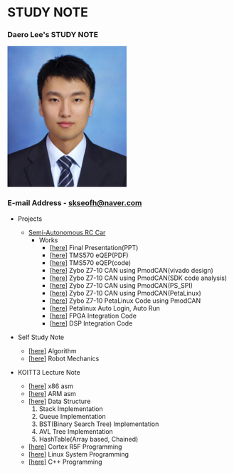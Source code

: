 # STUDY NOTE

### Daero Lee's STUDY NOTE

![daero](./me/LeeDaeRo.png)

### E-mail Address - skseofh@naver.com 
- Projects
  - [Semi-Autonomous RC Car](https://github.com/daeroro/StudyNote/tree/master/Projects/Semi-AutonomousRCCar)
    - Works
      - [[here](https://github.com/daeroro/StudyNote/blob/master/Projects/Semi-AutonomousRCCar/docs/f458_final.pptx)] Final Presentation(PPT)
      - [[here](https://github.com/daeroro/StudyNote/blob/master/Projects/Semi-AutonomousRCCar/docs/eQEP.pdf)] TMS570 eQEP(PDF)
      - [[here](https://github.com/daeroro/StudyNote/blob/master/Projects/Semi-AutonomousRCCar/MCU/eQEP_test/source/HL_sys_main.c)] TMS570 eQEP(code)
      - [[here](https://github.com/daeroro/StudyNote/blob/master/Projects/Semi-AutonomousRCCar/docs/fpga_PmodCAN(vivado).pdf)] Zybo Z7-10 CAN using PmodCAN(vivado design)
      - [[here](https://github.com/daeroro/StudyNote/blob/master/Projects/Semi-AutonomousRCCar/docs/fpga_PmodCAN(SDK).pdf)] Zybo Z7-10 CAN using PmodCAN(SDK code analysis)
      - [[here](https://github.com/daeroro/StudyNote/blob/master/Projects/Semi-AutonomousRCCar/docs/fpga_PmodCAN(PS_SPI).pdf)] Zybo Z7-10 CAN using PmodCAN(PS_SPI)
      - [[here](https://github.com/daeroro/StudyNote/blob/master/Projects/Semi-AutonomousRCCar/docs/fpga_PmodCAN(petalinux).pdf)] Zybo Z7-10 CAN using PmodCAN(PetaLinux)
      - [[here](https://github.com/daeroro/StudyNote/blob/master/Projects/Semi-AutonomousRCCar/FPGA/vivado_project/ps_spi/project-spec/meta-user/recipes-apps/ps-spi-app/files/ps-spi-app.c)] Zybo Z7-10 PetaLinux Code using PmodCAN
      - [[here](https://github.com/daeroro/StudyNote/blob/master/Projects/Semi-AutonomousRCCar/docs/petalinux_autosetting.pdf)] Petalinux Auto Login, Auto Run
      - [[here](https://github.com/daeroro/StudyNote/blob/master/Projects/Semi-AutonomousRCCar/FPGA/vivado_project/ps-spi-i2c/project-spec/meta-user/recipes-apps/ps-spi-i2c-app/files/ps-spi-i2c-app.c)] FPGA Integration Code
      - [[here](https://github.com/daeroro/StudyNote/blob/master/Projects/Semi-AutonomousRCCar/DSP/dsp_integration.cpp)] DSP Integration Code

- Self Study Note 
  - [[here](https://github.com/daeroro/StudyNote/tree/master/algorithm)] Algorithm
  - [[here](https://github.com/daeroro/StudyNote/tree/master/RobotMechanics)] Robot Mechanics

- KOITT3 Lecture Note
  - [[here](https://github.com/daeroro/StudyNote/tree/master/asm_x86_note)] x86 asm 
  - [[here](https://github.com/daeroro/StudyNote/tree/master/asm_ARM_note)] ARM asm 
  - [[here](https://github.com/daeroro/StudyNote/tree/master/data_structure_note)] Data Structure 
     1. Stack Implementation
     2. Queue Implementation
     3. BST(Binary Search Tree) Implementation
     4. AVL Tree Implementation
     5. HashTable(Array based, Chained)
  - [[here](https://github.com/daeroro/StudyNote/tree/master/cortex-r5f)] Cortex R5F Programming 
  - [[here](https://github.com/daeroro/StudyNote/tree/master/linux_lecture_note)] Linux System Programming 
  - [[here](https://github.com/daeroro/StudyNote/tree/master/c%2B%2B_note/cpp)] C++ Programming 

